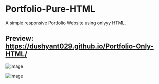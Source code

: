 # Portfolio-Pure-HTML

A simple responsive Portfolio Website using onlyyy HTML.

## Preview: https://dushyant029.github.io/Portfolio-Only-HTML/

![image](https://user-images.githubusercontent.com/55031190/103156278-22a46900-47cd-11eb-91ac-03d556628dda.png)

![image](https://user-images.githubusercontent.com/55031190/103156312-6f883f80-47cd-11eb-9de9-b6ad03c23e51.png)
